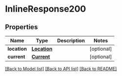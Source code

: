 # InlineResponse200

## Properties
Name | Type | Description | Notes
------------ | ------------- | ------------- | -------------
**location** | [**Location**](Location.md) |  | [optional] 
**current** | [**Current**](Current.md) |  | [optional] 

[[Back to Model list]](../README.md#documentation-for-models) [[Back to API list]](../README.md#documentation-for-api-endpoints) [[Back to README]](../README.md)

